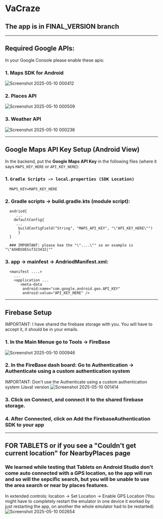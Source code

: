 # VaCraze

## The app is in FINAL_VERSION branch

---
## Required Google APIs:

In your Google Console please enable these apis:
### 1. Maps SDK for Android
![Screenshot 2025-05-10 000412](https://github.com/user-attachments/assets/49455889-ecec-4151-8606-d38f9c8faa83)

### 2. Places API
![Screenshot 2025-05-10 000509](https://github.com/user-attachments/assets/77674ad7-5cdf-4f1d-a90a-f1d455d83b66)

### 3. Weather API
![Screenshot 2025-05-10 000236](https://github.com/user-attachments/assets/88a7c6b1-f271-4439-80bd-f09b164b557c)

---

## Google Maps API Key Setup (Android View)

In the backend, put the **Google Maps API Key** in the following files (where it says `MAPS_KEY_HERE` or `API_KEY_HERE`):

### 1. `Gradle Scripts -> local.properties (SDK Location)`
      MAPS_KEY=MAPS_KEY_HERE

### 2. Gradle scripts -> build.gradle.kts (module script):
      andriod{
         ...
        defaultConfig{
         ...
          buildConfigField("String", "MAPS_API_KEY", "\"API_KEY_HERE\"")
          }
      }
      
      ### IMPORTANT: please kee the "\"....\"" so an example is "\"AXHDSOESsf323432|""
 ### 3. app -> mainfest -> AndriodManifest.xml:
      <manifest ....>
        ...
        <application ...
           <meta-data
            android:name="com.google.android.geo.API_KEY"
            android:value="API_KEY_HERE" />

---

## Firebase Setup 
IMPORTANT: I have shared the firebase storage with you. You will have to accept it, it should be in your emails.
### 1. In the Main Menue go to Tools -> FireBase
![Screenshot 2025-05-10 000946](https://github.com/user-attachments/assets/3e1bf8d6-11ab-4a3a-943f-4b6fc0c415a8)

### 2. In the FireBase dash board: Go to Authentication -> Authenticate using a custom authentication system 
IMPORTANT: Don't use the Authenticate using a custom authentication system (Java) version
![Screenshot 2025-05-10 001414](https://github.com/user-attachments/assets/de88b4db-d1b5-4645-9679-0451ed8e9d16)

### 3. Click on Connect, and connect it to the shared firebase storage. 

### 4. After Connected, click on Add the FirebaseAuthentication SDK to your app

---
## FOR TABLETS or if you see a "Couldn't get current location" for NearbyPlaces page
### We learned while testing that Tablets on Android Studio don't come auto connected with a GPS location, so the app will run and so will the sepcific search, but you will be unable to use the area search or near by places features.
In extended controls: location -> Set Location ->  Enable GPS Location (You might have to completely restart the emulator in one device it worked by just restarting the app, on another the whole emulator had to be restarted)
![Screenshot 2025-05-10 002654](https://github.com/user-attachments/assets/39396080-a4bc-4fd8-9649-833f1e0652b2)


